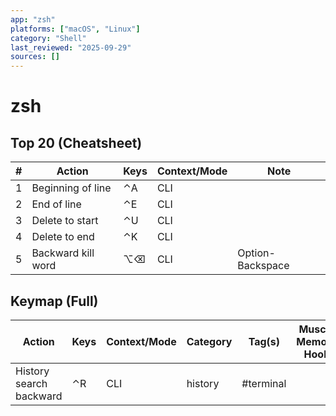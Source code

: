 ```yaml
---
app: "zsh"
platforms: ["macOS", "Linux"]
category: "Shell"
last_reviewed: "2025-09-29"
sources: []
---
```


# zsh

## Top 20 (Cheatsheet)
| # | Action | Keys | Context/Mode | Note |
|---:|---|---|---|---|
| 1 | Beginning of line | ⌃A | CLI |  |
| 2 | End of line | ⌃E | CLI |  |
| 3 | Delete to start | ⌃U | CLI |  |
| 4 | Delete to end | ⌃K | CLI |  |
| 5 | Backward kill word | ⌥⌫ | CLI | Option-Backspace |

## Keymap (Full)
| Action | Keys | Context/Mode | Category | Tag(s) | Muscle Memory Hook | Source |
|---|---|---|---|---|---|---|
| History search backward | ⌃R | CLI | history | #terminal |  |  |
